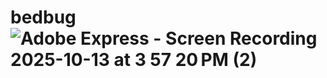 # bedbug![Adobe Express - Screen Recording 2025-10-13 at 3 57 20 PM (2)](https://github.com/user-attachments/assets/c2cfbe91-9f76-4107-b176-4f5dc84312d1)
